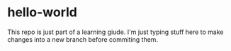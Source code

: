 # hello-world

This repo is just part of a learning giude.
I'm just typing stuff here to make changes into a new branch before commiting them.
